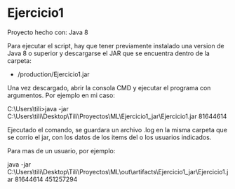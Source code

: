 # Ejercicio1

Proyecto hecho con: Java 8

Para ejecutar el script, hay que tener previamente instalado una version de Java 8 o superior y descargarse el JAR que se encuentra dentro de la carpeta:
- /production/Ejercicio1.jar

Una vez descargado, abrir la consola CMD y ejecutar el programa con argumentos. Por ejemplo en mi caso:

C:\Users\tili>java -jar C:\Users\tili\Desktop\Tili\Proyectos\ML\Ejercicio1_jar\Ejercicio1.jar 81644614

Ejecutado el comando, se guardara un archivo .log en la misma carpeta que se corrio el jar, con los datos de los items del o los usuarios indicados.

Para mas de un usuario, por ejemplo:

java -jar C:\Users\tili\Desktop\Tili\Proyectos\ML\out\artifacts\Ejercicio1_jar\Ejercicio1.jar 81644614 451257294

